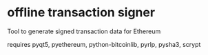 # offline transaction signer
Tool to generate signed transaction data for Ethereum

requires pyqt5, pyethereum, python-bitcoinlib, pyrlp, pysha3, scrypt
